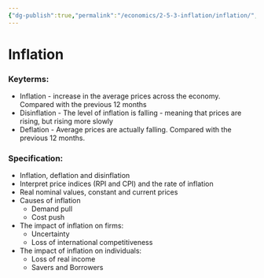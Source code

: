 ```yaml
---
{"dg-publish":true,"permalink":"/economics/2-5-3-inflation/inflation/","dgHomeLink":true,"dgPassFrontmatter":false}
---
```


# Inflation

### Keyterms:
- Inflation - increase in the average prices across the economy. Compared with the previous 12 months
- Disinflation - The level of inflation is falling - meaning that prices are rising, but rising more slowly
- Deflation - Average prices are actually falling. Compared with the previous 12 months.

### Specification:
- Inflation, deflation and disinflation
- Interpret price indices (RPI and CPI) and the rate of inflation
- Real nominal values, constant and current prices
- Causes of inflation
	- Demand pull
	- Cost push
- The impact of inflation on firms:
	- Uncertainty
	- Loss of international competitiveness
- The impact of inflation on individuals:
	- Loss of real income
	- Savers and Borrowers

